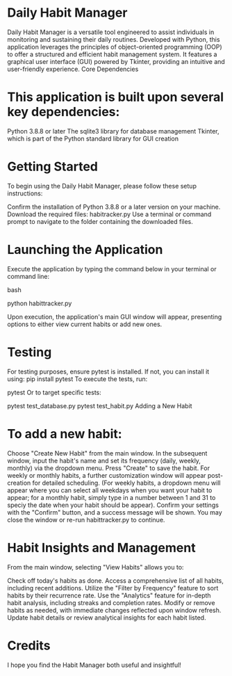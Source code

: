 # Daily Habit Manager

Daily Habit Manager is a versatile tool engineered to assist individuals in monitoring and sustaining their daily routines. Developed with Python, this application leverages the principles of object-oriented programming (OOP) to offer a structured and efficient habit management system. It features a graphical user interface (GUI) powered by Tkinter, providing an intuitive and user-friendly experience.
Core Dependencies

# This application is built upon several key dependencies:

Python 3.8.8 or later
The sqlite3 library for database management
Tkinter, which is part of the Python standard library for GUI creation

# Getting Started

To begin using the Daily Habit Manager, please follow these setup instructions:

Confirm the installation of Python 3.8.8 or a later version on your machine.
Download the required files: habitracker.py
Use a terminal or command prompt to navigate to the folder containing the downloaded files.

# Launching the Application

Execute the application by typing the command below in your terminal or command line:

bash

python habittracker.py

Upon execution, the application's main GUI window will appear, presenting options to either view current habits or add new ones.
# Testing

For testing purposes, ensure pytest is installed. If not, you can install it using: pip install pytest
To execute the tests, run:

pytest
Or to target specific tests:

pytest test_database.py pytest test_habit.py
Adding a New Habit

# To add a new habit:

Choose "Create New Habit" from the main window.
In the subsequent window, input the habit's name and set its frequency (daily, weekly, monthly) via the dropdown menu.
Press "Create" to save the habit.
For weekly or monthly habits, a further customization window will appear post-creation for detailed scheduling. 
(For weekly habits, a dropdown menu will appear where you can select all weekdays when you want your habit to appear; 
for a monthly habit, simply type in a number between 1 and 31 to speciy the date when your habit should be appear).
Confirm your settings with the "Confirm" button, and a success message will be shown.
You may close the window or re-run habittracker.py to continue.

# Habit Insights and Management

From the main window, selecting "View Habits" allows you to:

Check off today's habits as done.
Access a comprehensive list of all habits, including recent additions.
Utilize the "Filter by Frequency" feature to sort habits by their recurrence rate.
Use the "Analytics" feature for in-depth habit analysis, including streaks and completion rates.
Modify or remove habits as needed, with immediate changes reflected upon window refresh.
Update habit details or review analytical insights for each habit listed.

# Credits
I hope you find the Habit Manager both useful and insightful!
